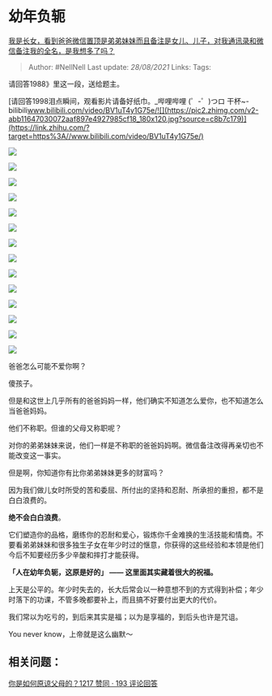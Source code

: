 # 幼年负轭
[我是长女，看到爸爸微信置顶是弟弟妹妹而且备注是女儿、儿子，对我通讯录和微信备注我的全名，是我想多了吗？](https://www.zhihu.com/question/399842007/answer/1347548432)


> Author: #NellNell 
Last update: *28/08/2021* 
Links:
Tags:    

  

请回答1988》里这一段，送给题主。

[请回答1998泪点瞬间，观看影片请备好纸巾。_哔哩哔哩 (゜-゜)つロ 干杯~-bilibili​www.bilibili.com/video/BV1uT4y1G75e/![](https://pic2.zhimg.com/v2-abb11647030072aaf897e4927985cf18_180x120.jpg?source=c8b7c179)](https://link.zhihu.com/?target=https%3A//www.bilibili.com/video/BV1uT4y1G75e/)

![](https://pic2.zhimg.com/50/v2-db207d29b8531a67291ac3e5f8f99f9a_720w.jpg?source=c8b7c179)

![](https://pic2.zhimg.com/80/v2-db207d29b8531a67291ac3e5f8f99f9a_720w.jpg?source=c8b7c179)

![](https://pic3.zhimg.com/50/v2-33e7c569b4e368fe3303b1fd5450bdcb_720w.jpg?source=c8b7c179)

![](https://pic3.zhimg.com/80/v2-33e7c569b4e368fe3303b1fd5450bdcb_720w.jpg?source=c8b7c179)

![](https://pic2.zhimg.com/50/v2-43c9cc0304274d074ba47c76e514d57b_720w.jpg?source=c8b7c179)

![](https://pic2.zhimg.com/80/v2-43c9cc0304274d074ba47c76e514d57b_720w.jpg?source=c8b7c179)

![](https://pic2.zhimg.com/50/v2-eb71e8fe1026b775e9b45629b1c5af5d_720w.jpg?source=c8b7c179)

![](https://pic2.zhimg.com/80/v2-eb71e8fe1026b775e9b45629b1c5af5d_720w.jpg?source=c8b7c179)

![](https://pic3.zhimg.com/50/v2-0b16e8710523d57e434b14b2db9516f9_720w.jpg?source=c8b7c179)

![](https://pic3.zhimg.com/80/v2-0b16e8710523d57e434b14b2db9516f9_720w.jpg?source=c8b7c179)

![](https://pic3.zhimg.com/50/v2-a3e8d09ae3ec8aac839c846849500981_720w.jpg?source=c8b7c179)

![](https://pic3.zhimg.com/80/v2-a3e8d09ae3ec8aac839c846849500981_720w.jpg?source=c8b7c179)

![](https://pic3.zhimg.com/50/v2-8a6c008c062e66a7bd1f4a62fe4aa445_720w.jpg?source=c8b7c179)

![](https://pic3.zhimg.com/80/v2-8a6c008c062e66a7bd1f4a62fe4aa445_720w.jpg?source=c8b7c179)

  

爸爸怎么可能不爱你啊？

傻孩子。

但是和这世上几乎所有的爸爸妈妈一样，他们确实不知道怎么爱你，也不知道怎么当爸爸妈妈。

他们不称职。但谁的父母又称职呢？

对你的弟弟妹妹来说，他们一样是不称职的爸爸妈妈啊。微信备注改得再亲切也不能改变这一事实。

  

但是啊，你知道你有比你弟弟妹妹更多的财富吗？

因为我们做儿女时所受的苦和委屈、所付出的坚持和忍耐、所承担的重担，都不是白白浪费的。

**绝不会白白浪费**。

它们塑造你的品格，磨练你的忍耐和爱心，锻炼你千金难换的生活技能和情商。不要看弟弟妹妹和很多独生子女在年少时过的惬意，你获得的这些经验和本领是他们今后不知要经历多少辛酸和摔打才能获得。

**「人在幼年负轭，这原是好的」 —— 这里面其实藏着很大的祝福。**

上天是公平的。年少时失去的，长大后常会以一种意想不到的方式得到补偿；年少时落下的功课，不管多晚都要补上，而且搞不好要付出更大的代价。

我们常以为吃亏的，到后来其实是福；以为是享福的，到后头也许是咒诅。

You never know，上帝就是这么幽默～

## 相关问题：

[你是如何原谅父母的？1217 赞同 · 193 评论回答](https://www.zhihu.com/question/28356478/answer/810670391)